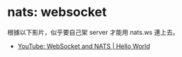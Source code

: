 # nats: websocket

根據以下影片，似乎要自己架 server 才能用 nats.ws 連上去。

* [YouTube: WebSocket and NATS | Hello World](https://www.youtube.com/watch?v=AbAR9zgJnjY)
